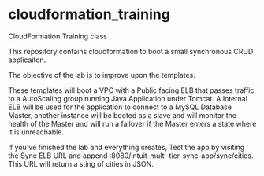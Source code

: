 cloudformation_training
=======================

CloudFormation Training class

This repository contains cloudformation to boot a small synchronous CRUD applicaiton.  

The objective of the lab is to improve upon the templates. 

These templates will boot a VPC with a Public facing ELB that passes traffic to a AutoScaling group running Java Application under Tomcat. 
A Internal ELB will be used for the application to connect to a MySQL Database Master, another instance will be booted as a slave and will monitor the health of the Master and will run a failover if the Master enters a state where it is unreachable.

If you've finished the lab and everything creates, Test the app by visiting the Sync ELB URL and append :8080/intuit-multi-tier-sync-app/sync/cities. 
This URL will return a sting of cities in JSON.
